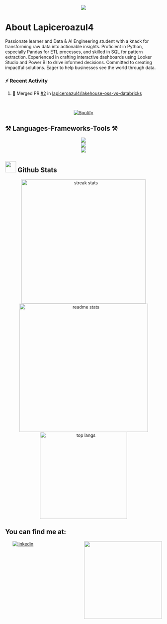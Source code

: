 <p align="center">
    <img src="https://readme-typing-svg.herokuapp.com?font=Time+New+Roman&color=cyan&size=25&center=true&vCenter=true&width=600&height=100&lines=Hi,+here's+Lapiceroazul4;Data+Engineering+and+AI+Student,;DE+|+DS+|+AI+Engineer;">
</p>

<h1>About Lapiceroazul4</h1>
Passionate learner and Data & AI Engineering student with a knack for transforming raw data into actionable insights. Proficient in Python, especially Pandas for ETL processes, and skilled in SQL for pattern extraction. Experienced in crafting interactive dashboards using Looker Studio and Power BI to drive informed decisions. Committed to creating impactful solutions. Eager to help businesses see the world through data.


### :zap: Recent Activity
<!--START_SECTION:activity-->
1. 🎉 Merged PR [#2](https://github.com/lapiceroazul4/lakehouse-oss-vs-databricks/pull/2) in [lapiceroazul4/lakehouse-oss-vs-databricks](https://github.com/lapiceroazul4/lakehouse-oss-vs-databricks)
<!--END_SECTION:activity-->


&nbsp;<div align="center">
[![Spotify](https://novatorem-pi-pied.vercel.app/api/spotify)](https://open.spotify.com/user/m3rnzt67pdls9vwkqmsi2ku6y)
</div>

<h2 align="left">⚒️ Languages-Frameworks-Tools ⚒️</h2>

<div align="center">
    <img src="https://skillicons.dev/icons?i=py,r,mysql,postgres,js,php,docker,git,github"/><br>
    <img src="https://skillicons.dev/icons?i=tensorflow,nodejs,express,fastapi,flask"/><br>
    <img src="https://skillicons.dev/icons?i=gcp,cloudflare,bash,postman,vscode,ubuntu,wordpress"><br> 
</div>

## <img src="https://media.giphy.com/media/iY8CRBdQXODJSCERIr/giphy.gif" width="35"><b> Github Stats </b>

<div align="center">
    
  <img width="400" src="https://github-readme-stats-pi-sand-42.vercel.app/api?username=lapiceroazul4&theme=radical&hide_border=false&include_all_commits=true&count_private=true&border_radius=10&line_height=23" alt="streak stats"/>   
  <img width="413" src="https://github-readme-streak-stats.herokuapp.com/?user=lapiceroazul4&theme=radical&hide_border=false&border_radius=10&line_height=23" alt="readme stats" />
  <img width="280" src="https://github-readme-stats-pi-sand-42.vercel.app/api/top-langs/?username=lapiceroazul4&theme=radical&hide_border=false&include_all_commits=true&count_private=true&layout=compact&border_radius=10&line_height=23&hide=jupyter%20notebook" alt="top langs" />


</div>

<h2><b>You can find me at:</b></h2>

<div>
    <picture>
        <source media="(max-width: 767px)" srcset="">
        <img align="right" alt="" src="assets/data.gif" width=250px>
    </picture>
    <ul>
        <a href="https://www.linkedin.com/in/murgueitio/" target="_blank"><img src="https://img.shields.io/badge/linkedin:  murgueitio-%2300acee.svg?color=405DE6&style=for-the-badge&logo=linkedin&logoColor=white" alt="linkedin" style="margin-bottom: 5px;"/></a>
    </ul>
</div>

